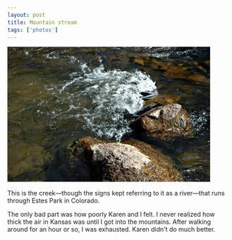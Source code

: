 ```yaml
---
layout: post
title: Mountain stream 
tags: ['photos']
---
```


![Stream :: Nikon D70 : 1/200s : f/10 : ISO 200](/media/2004/08/stream.jpg)

This is the creek&mdash;though the signs kept referring to it as a
river&mdash;that runs through Estes Park in Colorado.

The only bad part was how poorly Karen and I felt. I never realized how
thick the air in Kansas was until I got into the mountains. After
walking around for an hour or so, I was exhausted. Karen didn't do much
better.


